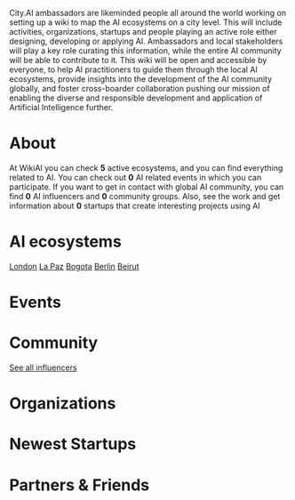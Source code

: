 <!-- TITLE: AI WIKI -->
<!-- SUBTITLE: Navigation -->

<p>City.AI ambassadors are likeminded people all around the world working on setting up a wiki to map the AI ecosystems on a city level. This will include activities, organizations, startups and people playing an active role either designing, developing or applying AI. Ambassadors and local stakeholders will play a key role curating this information, while the entire AI community will be able to contribute to it. This wiki will be open and accessible by everyone, to help AI practitioners to guide them through the local AI ecosystems, provide insights into the development of the AI community globally, and foster cross-boarder collaboration pushing our mission of enabling the diverse and responsible development and application of Artificial Intelligence further.
</p>

# About
<div class=status>

At WikiAI you can check <strong>5</strong> active ecosystems, and you can find everything related to AI. You can check out <strong>0</strong> AI related events in which you can participate. If you want to get in contact with global AI community, you can find <strong>0</strong> AI influencers and <strong>0</strong> community groups. Also, see the work and get information about <strong>0</strong> startups that create interesting projects using AI

</div>

# AI ecosystems






[London](/london/home)
[La Paz](/la-paz/home)
[Bogota](/bogota/home)
[Berlin](/berlin/home)
[Beirut](/beirut/home)



# Events
<div class=events>


</div>

# Community
<div class=influencers>


</div>

[See all influencers](/main/communities)

# Organizations
<div class=organizations>


</div>

# Newest Startups
<div class=startups>


</div>

# Partners & Friends



